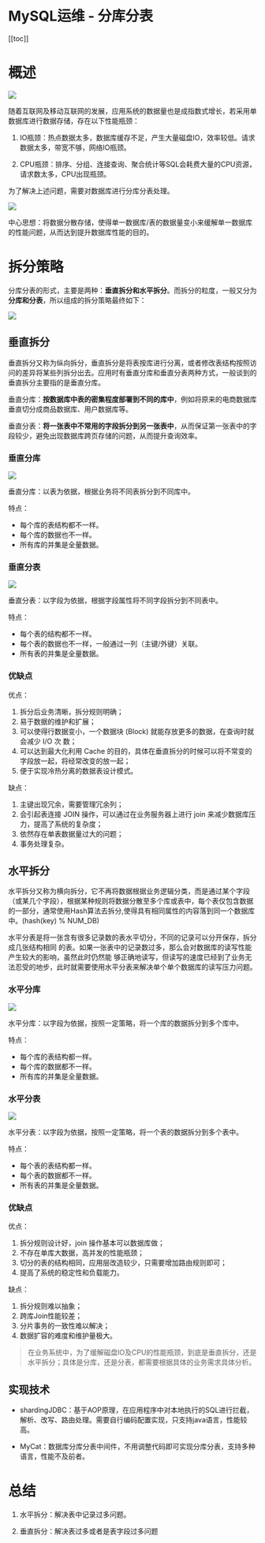 # MySQL运维 - 分库分表

[[toc]]

# 概述

![](/_images/database/mysql/operation/分库分表.png)

随着互联网及移动互联网的发展，应用系统的数据量也是成指数式增长，若采用单数据库进行数据存储，存在以下性能瓶颈：

1. IO瓶颈：热点数据太多，数据库缓存不足，产生大量磁盘IO，效率较低。请求数据太多，带宽不够，网络IO瓶颈。

2. CPU瓶颈：排序、分组、连接查询、聚合统计等SQL会耗费大量的CPU资源，请求数太多，CPU出现瓶颈。

为了解决上述问题，需要对数据库进行分库分表处理。

![](/_images/database/mysql/operation/分库分表处理.png)

中心思想：将数据分散存储，使得单一数据库/表的数据量变小来缓解单一数据库的性能问题，从而达到提升数据库性能的目的。

# 拆分策略

分库分表的形式，主要是两种：**垂直拆分和水平拆分**。而拆分的粒度，一般又分为**分库和分表**，所以组成的拆分策略最终如下：

![](/_images/database/mysql/operation/拆分策略.png)

## 垂直拆分

垂直拆分又称为纵向拆分，垂直拆分是将表按库进行分离，或者修改表结构按照访问的差异将某些列拆分出去。应用时有垂直分库和垂直分表两种方式，一般谈到的垂直拆分主要指的是垂直分库。

垂直分库：**按数据库中表的密集程度部署到不同的库中**，例如将原来的电商数据库垂直切分成商品数据库、用户数据库等。

垂直分表：**将一张表中不常用的字段拆分到另一张表中**，从而保证第一张表中的字段较少，避免出现数据库跨页存储的问题，从而提升查询效率。

### 垂直分库

![](/_images/database/mysql/operation/垂直分库.png)

垂直分库：以表为依据，根据业务将不同表拆分到不同库中。

特点：

* 每个库的表结构都不一样。
* 每个库的数据也不一样。
* 所有库的并集是全量数据。

### 垂直分表

![](/_images/database/mysql/operation/垂直分表.png)

垂直分表：以字段为依据，根据字段属性将不同字段拆分到不同表中。

特点：

* 每个表的结构都不一样。
* 每个表的数据也不一样，一般通过一列（主键/外键）关联。
* 所有表的并集是全量数据。

### 优缺点

优点：

1. 拆分后业务清晰，拆分规则明确；
2. 易于数据的维护和扩展；
3. 可以使得行数据变小，一个数据块 (Block) 就能存放更多的数据，在查询时就会减少 I/O 次 数；
4. 可以达到最大化利用 Cache 的目的，具体在垂直拆分的时候可以将不常变的字段放一起，将经常改变的放一起；
5. 便于实现冷热分离的数据表设计模式。

缺点：

1. 主键出现冗余，需要管理冗余列；
2. 会引起表连接 JOIN 操作，可以通过在业务服务器上进行 join 来减少数据库压力，提高了系统的复杂度；
3. 依然存在单表数据量过大的问题；
4. 事务处理复杂。

## 水平拆分

水平拆分又称为横向拆分，它不再将数据根据业务逻辑分类，而是通过某个字段（或某几个字段），根据某种规则将数据分散至多个库或表中，每个表仅包含数据的一部分，通常使用Hash算法去拆分,使得具有相同属性的内容落到同一个数据库中。(hash(key) % NUM_DB)

水平分表是将一张含有很多记录数的表水平切分，不同的记录可以分开保存，拆分成几张结构相同 的表。如果一张表中的记录数过多，那么会对数据库的读写性能产生较大的影响，虽然此时仍然能 够正确地读写，但读写的速度已经到了业务无法忍受的地步，此时就需要使用水平分表来解决单个单个数据库的读写压力问题。

### 水平分库

![](/_images/database/mysql/operation/水平分库.png)

水平分库：以字段为依据，按照一定策略，将一个库的数据拆分到多个库中。

特点：

* 每个库的表结构都一样。
* 每个库的数据都不一样。
* 所有库的并集是全量数据。

### 水平分表

![](/_images/database/mysql/operation/水平分表.png)

水平分表：以字段为依据，按照一定策略，将一个表的数据拆分到多个表中。

特点：

* 每个表的表结构都一样。
* 每个表的数据都不一样。
* 所有表的并集是全量数据。

### 优缺点

优点：

1. 拆分规则设计好，join 操作基本可以数据库做；
2. 不存在单库大数据，高并发的性能瓶颈；
3. 切分的表的结构相同，应用层改造较少，只需要增加路由规则即可；
4. 提高了系统的稳定性和负载能力。

缺点：

1. 拆分规则难以抽象；
2. 跨库Join性能较差；
3. 分片事务的一致性难以解决；
4. 数据扩容的难度和维护量极大。

> 在业务系统中，为了缓解磁盘IO及CPU的性能瓶颈，到底是垂直拆分，还是水平拆分；具体是分库，还是分表，都需要根据具体的业务需求具体分析。

## 实现技术

* shardingJDBC：基于AOP原理，在应用程序中对本地执行的SQL进行拦截，解析、改写、路由处理。需要自行编码配置实现，只支持java语言，性能较高。

* MyCat：数据库分库分表中间件，不用调整代码即可实现分库分表，支持多种语言，性能不及前者。


# 总结

1. 水平拆分：解决表中记录过多问题。

2. 垂直拆分：解决表过多或者是表字段过多问题